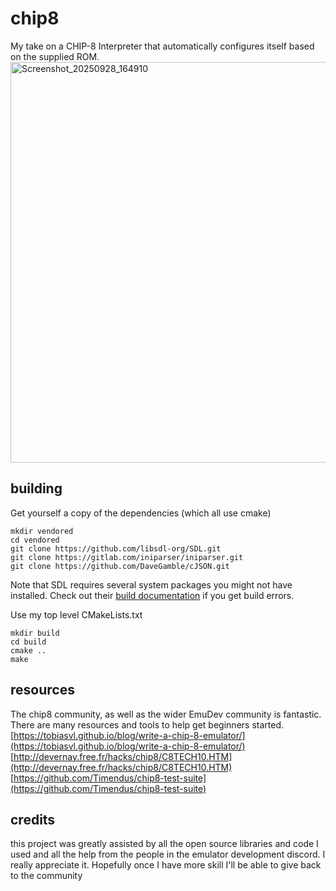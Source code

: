 # chip8
My take on a CHIP-8 Interpreter that automatically configures itself based on the supplied ROM.
<img width="1108" height="641" alt="Screenshot_20250928_164910" src="https://github.com/user-attachments/assets/8ca285ea-ca77-43f6-8e87-d20af93ae504" />


## building
Get yourself a copy of the dependencies (which all use cmake)
```
mkdir vendored
cd vendored
git clone https://github.com/libsdl-org/SDL.git
git clone https://gitlab.com/iniparser/iniparser.git
git clone https://github.com/DaveGamble/cJSON.git
```
Note that SDL requires several system packages you might not have installed. 
Check out their [build documentation](https://github.com/libsdl-org/SDL/blob/main/docs/README-linux.md) if you get build errors.


Use my top level CMakeLists.txt
```
mkdir build
cd build
cmake ..
make
```
## resources
The chip8 community, as well as the wider EmuDev community is fantastic. There are many resources and tools to help get beginners started.  
[https://tobiasvl.github.io/blog/write-a-chip-8-emulator/](https://tobiasvl.github.io/blog/write-a-chip-8-emulator/)  
[http://devernay.free.fr/hacks/chip8/C8TECH10.HTM](http://devernay.free.fr/hacks/chip8/C8TECH10.HTM)  
[https://github.com/Timendus/chip8-test-suite](https://github.com/Timendus/chip8-test-suite)  

## credits
this project was greatly assisted by all the open source libraries and code I used and all the help from the people in the emulator development discord. I really appreciate it. Hopefully once I have more skill I'll be able to give back to the community
